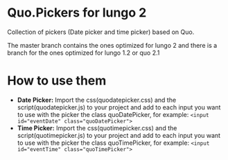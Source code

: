 Quo.Pickers for lungo 2
=======================
Collection of pickers (Date picker and time picker) based on Quo.

The master branch contains the ones optimized for lungo 2 and there is a branch for the ones optimized for lungo 1.2 or quo 2.1


How to use them
===============

* __Date Picker:__ Import the css(quodatepicker.css) and the script(quodatepicker.js) to your project and add to each input you want to use with the picker the class quoDatePicker, for example: ```<input id="eventDate" class="quoDatePicker">```
* __Time Picker:__ Import the css(quotimepicker.css) and the script(quotimepicker.js) to your project and add to each input you want to use with the picker the class quoTimePicker, for example: ```<input id="eventTime" class="quoTimePicker">``` 